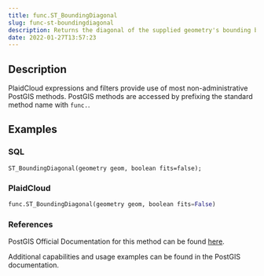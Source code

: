 ```yaml
---
title: func.ST_BoundingDiagonal
slug: func-st-boundingdiagonal
description: Returns the diagonal of the supplied geometry's bounding box as a LineString
date: 2022-01-27T13:57:23
---
```



## Description


PlaidCloud expressions and filters provide use of most non-administrative PostGIS methods. PostGIS methods are accessed by prefixing the standard method name with `func.`.



## Examples


### SQL



```
ST_BoundingDiagonal(geometry geom, boolean fits=false);
```


### PlaidCloud



```python
func.ST_BoundingDiagonal(geometry geom, boolean fits=False)
```


### References


PostGIS Official Documentation for this method can be found [here](https://postgis.net/docs/manual-3.1/ST_BoundingDiagonal.html).



Additional capabilities and usage examples can be found in the PostGIS documentation.

